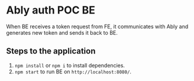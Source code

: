 # Ably auth POC BE

When BE receives a token request from FE, it communicates with Ably and generates new token and sends it back to BE.

## Steps to the application

1. `npm install` or `npm i` to install dependencies.
2. `npm start` to run BE on `http://localhost:8080/`.

